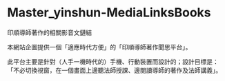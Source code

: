 # Master_yinshun-MediaLinksBooks
印順導師著作的相關影音文鏈結

本網站企圖提供一個「適應時代方便」的「印順導師著作聞思平台」。

此平台主要是針對（人手一機時代的）手機、行動裝置而設計的；設計目標是：「不必切換視窗，在一個畫面上邊聽法師授課、邊閱讀導師的著作及法師講義」。
